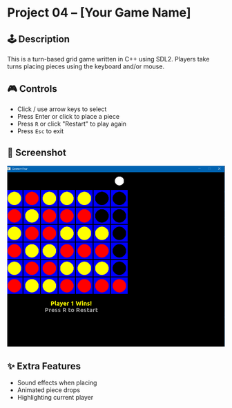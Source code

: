 ﻿# Project 04 – [Your Game Name]
 
## 🕹️ Description
 
This is a turn-based grid game written in C++ using SDL2. Players take turns placing pieces using the keyboard and/or mouse.
 
## 🎮 Controls
 
- Click / use arrow keys to select
- Press Enter or click to place a piece
- Press `R` or click "Restart" to play again
- Press `Esc` to exit
 
## 🧪 Screenshot
 
![Screenshot](screenshot.png)
 
## ✨ Extra Features
 
- Sound effects when placing
- Animated piece drops
- Highlighting current player